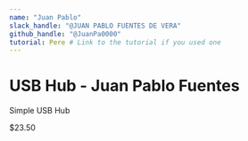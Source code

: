 ```yaml
---
name: "Juan Pablo"
slack_handle: "@JUAN PABLO FUENTES DE VERA"
github_handle: "@JuanPa0000"
tutorial: Pere # Link to the tutorial if you used one
---
```


# USB Hub - Juan Pablo Fuentes

<!-- Describe your board in 2-3 sentences. What are you making? What will it do? -->
Simple USB Hub

<!-- How much is it going to cost? -->
$23.50
